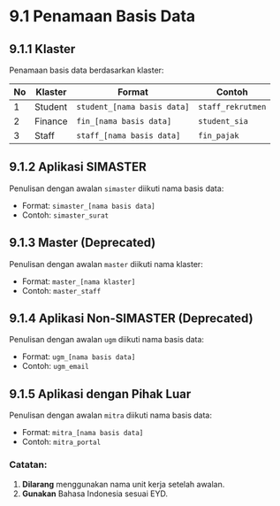 # 9.1 Penamaan Basis Data

## 9.1.1 Klaster

Penamaan basis data berdasarkan klaster:

| No | Klaster | Format | Contoh |
| --- | --- | --- | --- |
| 1 | Student | `student_[nama basis data]` | `staff_rekrutmen` |
| 2 | Finance | `fin_[nama basis data]` | `student_sia` |
| 3 | Staff | `staff_[nama basis data]` | `fin_pajak` |

## 9.1.2 Aplikasi SIMASTER

Penulisan dengan awalan `simaster` diikuti nama basis data:

- Format: `simaster_[nama basis data]`
- Contoh: `simaster_surat`

## 9.1.3 Master (Deprecated)

Penulisan dengan awalan `master` diikuti nama klaster:

- Format: `master_[nama klaster]`
- Contoh: `master_staff`

## 9.1.4 Aplikasi Non-SIMASTER (Deprecated)

Penulisan dengan awalan `ugm` diikuti nama basis data:

- Format: `ugm_[nama basis data]`
- Contoh: `ugm_email`

## 9.1.5 Aplikasi dengan Pihak Luar

Penulisan dengan awalan `mitra` diikuti nama basis data:

- Format: `mitra_[nama basis data]`
- Contoh: `mitra_portal`

### Catatan:

1. **Dilarang** menggunakan nama unit kerja setelah awalan.
2. **Gunakan** Bahasa Indonesia sesuai EYD.